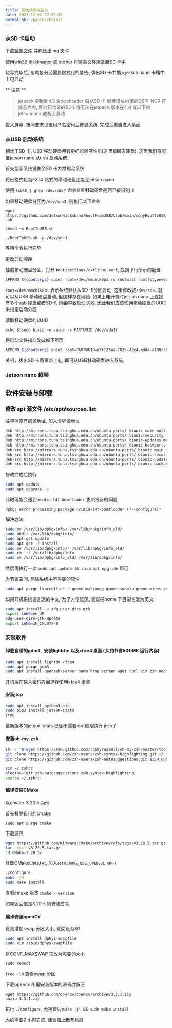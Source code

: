 ```yaml
---
title: 系统烧写与启动
date: 2021-12-02 17:52:37
permalink: /pages/c691e1/
---
```


### 从SD 卡启动
下载[镜像文件](https://developer.nvidia.com/jetson-nano-sd-card-image) 并解压出img 文件 

使用win32 diskImager 或 etcher 将镜像文件烧录至SD 卡中

烧写完毕后, 忽略各分区需要格式化的警告, 弹出SD 卡并插入jetson nano 卡槽中, 上电启动

** 注意 **

> jetpack 更新到4.5 后bootloader 将从SD 卡 移至模块内置的QSPI-NOR 存储芯片内, 届时已烧录的SD卡将无法在jetpack 版本在4.4 或以下的jetsonnano 底板上启动
> 
接入屏幕, 按照要求设置用户名密码后安装系统, 完成后重启进入桌面

### 从USB 启动系统

相比于SD 卡, USB 移动硬盘拥有更好的读写性能(这里指固态硬盘), 这里我们将配置jetson nano 从usb 启动系统.

首先烧写系统镜像至SD 卡内并启动系统

将已格式化为EXT4 格式的移动硬盘连接至jetson nano

使用 `lsblk | grep /dev/sda*` 命令查看移动硬盘是否已被识别出

如果移动硬盘分区为`/dev/sda1`, 则执行以下命令

`wget https://github.com/JetsonHacksNano/bootFromUSB/blob/main/copyRootToUSB.sh`

`chmod +x RootToUSB.sh`

`./RootToUSB.sh -p /dev/sda1`

等待命令执行完毕

更改启动顺序

挂载移动硬盘分区，打开 `boot/extlinux/extlinux.conf`, 找到下行所示的配置

```bash
APPEND ${cbootargs} quiet root=/dev/mmcblk0p1 rw rootwait rootfstype=ext4 console=ttyS0,115200n8  console=tty0 fbcon=map:0 net.ifnames=0
```
`root=/dev/mmcblk0p1` 表示系统默认从SD 卡分区启动, 这里修改成`/dev/sda1` 就可以从USB 移动硬盘启动, 但这样存在风险: 如果上电开机时jetson nano 上连接有多个usb 硬盘或者SD卡, 则会导致启动失败. 因此我们应该使用移动硬盘的UUID 来指定启动分区

读取移动硬盘的UUID

`echo $(sudo blkid -o value -s PARTUUID /dev/sda1)`

将启动文件指向改成如下所示

```bash
APPEND ${cbootargs} quiet root=PARTUUID=e7f125ea-7035-42c4-adda-a108ccb3331b rw rootwait rootfstype=ext4 console=ttyS0,115200n8 console=tty0 fbcon=map:0 net.ifnames=0
```

关机，拔出SD 卡再重新上电, 即可从USB移动硬盘进入系统.

### Jetson nano 超频

## 软件安装与卸载

### 修改 apt 源文件 /etc/apt/sources.list

注释掉原有的源地址, 加入清华源地址
```bash
deb http://mirrors.tuna.tsinghua.edu.cn/ubuntu-ports/ bionic main multiverse restricted universe
deb http://mirrors.tuna.tsinghua.edu.cn/ubuntu-ports/ bionic-security main multiverse restricted universe
deb http://mirrors.tuna.tsinghua.edu.cn/ubuntu-ports/ bionic-updates main multiverse restricted universe
deb http://mirrors.tuna.tsinghua.edu.cn/ubuntu-ports/ bionic-backports main multiverse restricted universe
deb-src http://mirrors.tuna.tsinghua.edu.cn/ubuntu-ports/ bionic main multiverse restricted universe
deb-src http://mirrors.tuna.tsinghua.edu.cn/ubuntu-ports/ bionic-security main multiverse restricted universe
deb-src http://mirrors.tuna.tsinghua.edu.cn/ubuntu-ports/ bionic-updates main multiverse restricted universe
deb-src http://mirrors.tuna.tsinghua.edu.cn/ubuntu-ports/ bionic-backports main multiverse restricted universe
```
修改完成后执行
```bash
sudo apt update
sudo apt upgrade -y
```
此时可能会遇到`nvidia-l4t-bootloader` 更新报错的问题

`dpkg: error processing package nvidia-l4t-bootloader (*--configure)*`

解决办法
```bash
sudo mv /var/lib/dpkg/info/ /var/lib/dpkg/info_old/
sudo mkdir /var/lib/dpkg/info/
sudo apt-get update
sudo apt-get -f install
sudo mv /var/lib/dpkg/info/* /var/lib/dpkg/info_old/
sudo rm -rf /var/lib/dpkg/info
sudo mv /var/lib/dpkg/info_old/ /var/lib/dpkg/info/
```
然后再执行一次 `sudo apt update && sudo apt upgrade` 即可

为节省空间, 删除系统中不需要的软件
```bash
sudo apt purge libreoffice-* gnome-mahjongg gnome-sudoku gnome-mines gnome-todo gnome-calendar thunderbird transmission-*
```

如果开机系统语言选的中文, 为了方便起见, 建议把home 下目录名改为英文
```bash
sudo apt install -y xdg-user-dirs-gtk
export LANG=en_US
xdg-user-dirs-gtk-update
export LANG=zh_CN.UTF-8
```
### 安装软件

#### 卸载自带的gdm3 , 安装lightdm 以及xfce4 桌面 (大约节省500MB 运行内存)
```bash
sudo apt install lightdm xfce4
sudo apt purge gdm3
sudo apt install openssh-server nano htop screen wget curl vim zsh neofetch
```
开机后在输入密码界面选择使用xfce4 桌面

#### 安装jtop
``` bash
sudo apt install python3-pip
sudo pip3 install jetson-stats
jtop
```
最新版本的jetson-stats 已经不需要root权限执行 jtop了
#### 安装oh-my-zsh
```bash
sh -c "$(wget https://raw.github.com/robbyrussell/oh-my-zsh/master/tools/install.sh -O -)"
git clone https://github.com/zsh-users/zsh-syntax-highlighting.git ~/.oh-my-zsh/plugins/zsh-syntax-highlighting
git clone https://github.com/zsh-users/zsh-autosuggestions.git $ZSH_CUSTOM/plugins/zsh-autosuggestions

vim ~/.zshrc
plugins=(git zsh-autosuggestions zsh-syntax-highlighting)
source ~/.zshrc
```
#### 编译安装CMake

以cmake-3.20.5 为例

首先移除自带的cmake

`sudo apt purge cmake`

下载源码
```bash
wget https://github.com/Kitware/CMake/archive/refs/tags/v3.20.5.tar.gz
tar -xvzf v3.20.5.tar.gz
cd CMake-3.20.5/
```
修改CMakeLists.txt, 加入`set(CMAKE_USE_OPENSSL OFF)` 
```bash
./configure
make -j4
sudo make install
```
查看cmake 版本
`cmake --version`

如果返回值是3.20.5 则安装成功

#### 编译安装openCV

首先增加swap 分区大小, 建议设为8G
```bash
sudo apt install dphys-swapfile
sudo vim /sbin/dphys-swapfile
```
将CONF_MAXSWAP 项改为需要的大小

`sudo reboot`

`free -lh` 查看swap 分区

下载opencv 所需安装版本的源码并解压
```
wget https://github.com/opencv/opencv/archive/3.3.1.zip
unzip 3.3.1.zip
```
执行 `./configure`, 无报错后 `make -j4 && sudo make install`

大约需要2 小时完成, 建议加上散热风扇

